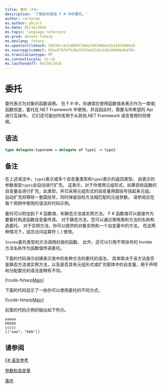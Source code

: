 ```yaml
---
title: 委托 (F#)
description: '了解如何使用 F # 中的委托。'
author: cartermp
ms.author: phcart
ms.date: 05/16/2016
ms.topic: language-reference
ms.prod: dotnet-fsharp
ms.devlang: fsharp
ms.openlocfilehash: 56520cc631d889f390a7d4300be1cb3185306be9
ms.sourcegitcommit: 03ee570f6f528a7d23a4221dcb26a9498edbdf8c
ms.translationtype: MT
ms.contentlocale: zh-CN
ms.lasthandoff: 04/28/2018
---
```

# <a name="delegates"></a>委托

委托表示为对象的函数调用。 在 F # 中，你通常应使用函数值来表示作为一类值; 函数但是，委托在.NET Framework 中使用，并且因此时，需要与所希望的 Api 进行互操作。 它们还可能创作库用于从其他.NET Framework 语言使用时将使用。


## <a name="syntax"></a>语法

```fsharp
type delegate-typename = delegate of type1 -> type2
```

## <a name="remarks"></a>备注
在上述语法中，`type1`表示或多个自变量类型和`type2`表示的返回类型。 由表示的参数类型`type1`会自动进行扩充。 这表示，对于你使用元组形式，如果目标函数的自变量会进行扩充，此类型，并已采用元组形式的自变量用圆括号括起来元组。 自动扩充将移除一套圆括号，同时保留目标方法相匹配的元组参数。 请参阅应在每个用例中使用的语法的代码示例。

委托可以附加到 F # 函数值，和静态方法或实例方法。 F # 函数值可以直接作为要委托构造函数自变量传递。 对于静态方法，您可以通过使用类和方法的名称构造委托。 对于实例方法，你可以提供的对象实例和一个自变量中的方法。 在这两种情况下，成员访问运算符 (`.`) 使用。

`Invoke`委托类型的方法调用封装的函数。 此外，还可以引用不带括号的 Invoke 方法名称作为函数值传递委托。

下面的代码演示创建表示类中的各种方法的委托的语法。 具体取决于该方法是否是静态方法或实例方法，以及是否具有元组形式或扩充窗体中的自变量，用于声明和分配委托的语法是稍有不同。

[!code-fsharp[Main](../../../samples/snippets/fsharp/lang-ref-2/snippet4201.fs)]

下面的代码显示了一些你可以使用委托的不同方式。

[!code-fsharp[Main](../../../samples/snippets/fsharp/lang-ref-2/snippet4202.fs)]

前面的代码示例的输出如下所示。

```console
aaaaa
bbbbb
ccccc
[|"aaa"; "bbb"|]
```

## <a name="see-also"></a>请参阅
[F# 语言参考](index.md)

[参数和自变量](parameters-and-arguments.md)

[事件](members/events.md)
